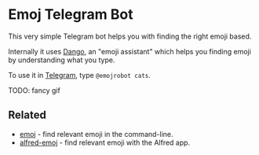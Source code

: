# Emoj Telegram Bot

This very simple Telegram bot helps you with finding the right emoji based.

Internally it uses [Dango](https://getdango.com/), an "emoji assistant" which helps you finding emoji by understanding what you type.

To use it in [Telegram](https://telegram.me/emojrobot), type `@emojrobot cats`.

TODO: fancy gif

## Related

- [emoj](https://github.com/sindresorhus/emoj) - find relevant emoji in the command-line.
- [alfred-emoj](https://github.com/sindresorhus/alfred-emoj) - find relevant emoji with the Alfred app.
